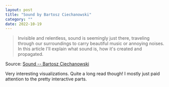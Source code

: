 ```yaml
---
layout: post
title: "Sound by Bartosz Ciechanowski"
category: ""
date: 2022-10-19
---
```


>Invisible and relentless, sound is seemingly just there, traveling through our surroundings to carry beautiful music or annoying noises. In this article I'll explain what sound is, how it's created and propagated.

Source: [Sound -- Bartosz Ciechanowski](https://ciechanow.ski/sound/)

Very interesting visualizations.  Quite a long read though!  I mostly just paid attention to the pretty interactive parts.
